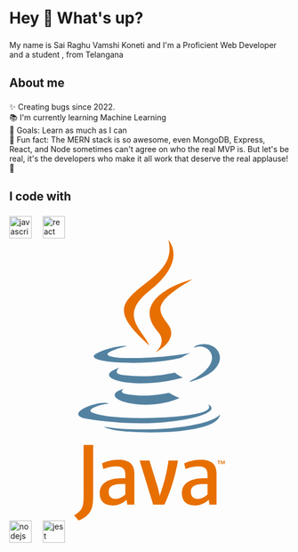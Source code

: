 <h1 align="left">Hey 👋 What's up?</h1>

###

<p align="left">My name is Sai Raghu Vamshi Koneti and I'm a Proficient Web Developer and a student , from Telangana</p>

###

<h2 align="left">About me</h2>

###

<p align="left">✨ Creating bugs since 2022.<br>📚 I'm currently learning Machine Learning<br>🎯 Goals: Learn as much as I can<br>🎲 Fun fact: The MERN stack is so awesome, even MongoDB, Express, React, and Node sometimes can't agree on who the real MVP is. But let's be real, it's the developers who make it all work that deserve the real applause! 👏</p>

###

<h2 align="left">I code with</h2>

###

<div align="left">
  <img src="https://cdn.jsdelivr.net/gh/devicons/devicon/icons/javascript/javascript-original.svg" height="40" alt="javascript logo"  />
  <img width="12" />
  <img src="https://cdn.jsdelivr.net/gh/devicons/devicon/icons/react/react-original.svg" height="40" alt="react logo"  />
  <img width="12" />
  <svg viewBox="-118.513 4.399 540.906 540.906" xmlns="http://www.w3.org/2000/svg" fill="#000000"><g id="SVGRepo_bgCarrier" stroke-width="0"></g><g id="SVGRepo_tracerCarrier" stroke-linecap="round" stroke-linejoin="round"></g><g id="SVGRepo_iconCarrier"><path d="M285.104 430.945h-2.037v-1.14h5.486v1.14h-2.025v5.688h-1.424v-5.688zm10.942.297h-.032l-2.02 5.393h-.924l-2.006-5.393h-.024v5.393h-1.343v-6.828h1.976l1.86 4.835 1.854-4.835h1.969v6.828h-1.311l.001-5.393z" fill="#e76f00"></path><path d="M102.681 291.324s-14.178 8.245 10.09 11.035c29.4 3.354 44.426 2.873 76.825-3.259 0 0 8.518 5.341 20.414 9.967-72.63 31.128-164.376-1.803-107.329-17.743M93.806 250.704s-15.902 11.771 8.384 14.283c31.406 3.24 56.208 3.505 99.125-4.759 0 0 5.937 6.018 15.271 9.309-87.815 25.678-185.624 2.025-122.78-18.833" fill="#5382a1"></path><path d="M168.625 181.799c17.896 20.604-4.701 39.146-4.701 39.146s45.439-23.458 24.571-52.833c-19.491-27.395-34.438-41.005 46.479-87.934.001-.001-127.013 31.721-66.349 101.621" fill="#e76f00"></path><path d="M264.684 321.369s10.492 8.646-11.555 15.333c-41.923 12.7-174.488 16.535-211.314.507-13.238-5.76 11.587-13.752 19.396-15.429 8.144-1.766 12.798-1.437 12.798-1.437-14.722-10.371-95.157 20.363-40.857 29.166 148.084 24.015 269.944-10.814 231.532-28.14M109.499 208.617s-67.431 16.016-23.879 21.832c18.389 2.462 55.047 1.905 89.192-.956 27.906-2.354 55.928-7.358 55.928-7.358s-9.84 4.214-16.959 9.074c-68.475 18.01-200.756 9.631-162.674-8.79 32.206-15.568 58.392-13.802 58.392-13.802M230.462 276.231c69.608-36.171 37.425-70.932 14.96-66.248-5.506 1.146-7.961 2.139-7.961 2.139s2.045-3.202 5.947-4.588c44.441-15.624 78.619 46.081-14.346 70.521 0 0 1.079-.962 1.4-1.824" fill="#5382a1"></path><path d="M188.495 4.399s38.55 38.562-36.563 97.862c-60.233 47.567-13.735 74.689-.025 105.678-35.158-31.723-60.96-59.647-43.65-85.637 25.406-38.151 95.792-56.648 80.238-117.903" fill="#e76f00"></path><path d="M116.339 374.246c66.815 4.277 169.417-2.373 171.846-33.987 0 0-4.67 11.984-55.219 21.503-57.027 10.731-127.364 9.479-169.081 2.601.002-.002 8.541 7.067 52.454 9.883" fill="#5382a1"></path><path d="M105.389 495.049c-6.303 5.467-12.96 8.536-18.934 8.536-8.527 0-13.134-5.113-13.134-13.314 0-8.871 4.937-15.357 24.739-15.357h7.328l.001 20.135m17.392 19.623V453.93c0-15.518-8.85-25.756-30.188-25.756-12.457 0-23.369 3.076-32.238 6.999l2.56 10.752c6.983-2.563 16.022-4.949 24.894-4.949 12.292 0 17.58 4.949 17.58 15.181v7.678h-6.135c-29.865 0-43.337 11.593-43.337 28.993 0 15.018 8.878 23.554 25.594 23.554 10.745 0 18.766-4.437 26.264-10.929l1.361 9.221 13.645-.002zM180.824 514.672h-21.691l-26.106-84.96h18.944l16.198 52.199 3.601 15.699c8.195-22.698 13.992-45.726 16.891-67.898h18.427c-4.938 27.976-13.822 58.684-26.264 84.96M264.038 495.049c-6.315 5.467-12.983 8.536-18.958 8.536-8.512 0-13.131-5.113-13.131-13.314 0-8.871 4.947-15.357 24.748-15.357h7.341v20.135m17.39 19.623V453.93c0-15.518-8.871-25.756-30.186-25.756-12.465 0-23.381 3.076-32.246 6.999l2.557 10.752c6.985-2.563 16.041-4.949 24.906-4.949 12.283 0 17.579 4.949 17.579 15.181v7.678h-6.146c-29.873 0-43.34 11.593-43.34 28.993 0 15.018 8.871 23.554 25.584 23.554 10.752 0 18.77-4.437 26.28-10.929l1.366 9.221 13.646-.002zM36.847 529.099c-4.958 7.239-12.966 12.966-21.733 16.206L6.527 535.2c6.673-3.424 12.396-8.954 15.055-14.104 2.3-4.581 3.252-10.485 3.252-24.604v-96.995h18.478v95.666c-.001 18.875-1.51 26.5-6.465 33.936" fill="#e76f00"></path></g></svg>
  <img src="https://cdn.jsdelivr.net/gh/devicons/devicon/icons/nodejs/nodejs-original.svg" height="40" alt="nodejs logo"  />
  <img width="12" />
  <img src="https://cdn.jsdelivr.net/gh/devicons/devicon/icons/jest/jest-plain.svg" height="40" alt="jest logo"  />
</div>

###
